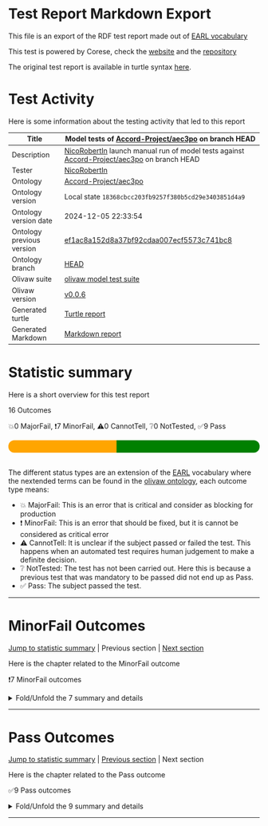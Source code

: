 # Test Report Markdown Export

This file is an export of the RDF test report made out of [EARL vocabulary](https://www.w3.org/TR/EARL10/)

This test is powered by Corese, check the [website](https://project.inria.fr/corese/) and the [repository](https://github.com/Wimmics/corese)

The original test report is available in turtle syntax [here](./model-test-manual-NicoRobertIn-2024-12-05T22-33-57.ttl).

# Test Activity

Here is some information about the testing activity that led to this report

|Title|Model&#32;tests&#32;of&#32;[Accord-Project/aec3po](https://github.com/Accord-Project/aec3po)&#32;on&#32;branch&#32;HEAD|
|--|--|
|Description|[NicoRobertIn](https://github.com/NicoRobertIn)&#32;launch&#32;manual&#32;run&#32;of&#32;model&#32;tests&#32;against&#32;[Accord-Project/aec3po](https://github.com/Accord-Project/aec3po)&#32;on&#32;branch&#32;HEAD|
|Tester|[NicoRobertIn](https://github.com/NicoRobertIn)|
|Ontology|[Accord-Project/aec3po](https://github.com/Accord-Project/aec3po)|
|Ontology version|Local state `18368cbcc203fb9257f380b5cd29e3403851d4a9`|
|Ontology version date|2024-12-05 22:33:54|
|Ontology previous version|[ef1ac8a152d8a37bf92cdaa007ecf5573c741bc8](https://github.com/Accord-Project/aec3po/tree/ef1ac8a152d8a37bf92cdaa007ecf5573c741bc8)|
|Ontology branch|[HEAD](https://github.com/Accord-Project/aec3po/tree/HEAD)|
|Olivaw suite|[olivaw model test suite](https://github.com/Wimmics/olivaw/blob/v0.0.6/olivaw/test/model/suite.py)|
|Olivaw version|[v0.0.6](https://pypi.org/project/olivaw/0.0.6)|
|Generated turtle|[Turtle report](./model-test-manual-NicoRobertIn-2024-12-05T22-33-57.ttl)|
|Generated Markdown|[Markdown report](./model-test-manual-NicoRobertIn-2024-12-05T22-33-57.md)|

# Statistic summary

Here is a short overview for this test report

16 Outcomes

:boom:0 MajorFail, :exclamation:7 MinorFail, :warning:0 CannotTell, :grey_question:0 NotTested, :white_check_mark:9 Pass

<div  style="border-radius: 12px; height: 25px; overflow: hidden"><img src="../assets/red.png" width="0%" height="25px"/><img src="../assets/orange.png" width="43%" height="25px"/><img src="../assets/grey.png" width="0%" height="25px"/><img src="../assets/white.png" width="0%" height="25px"/><img src="../assets/green.png" width="57%" height="25px"/></div>

<br/>

The different status types are an extension of the [EARL](https://www.w3.org/TR/EARL10-Schema/) vocabulary where the nextended terms can be found in the [olivaw ontology](https://ns.inria.fr/olivaw#), each outcome type means:
* :boom: MajorFail: This is an error that is critical and consider as blocking for production
* :exclamation: MinorFail: This is an error that should be fixed, but it is cannot be considered as critical error
* :warning: CannotTell: It is unclear if the subject passed or failed the test. This happens when an automated test requires human judgement to make a definite decision.
* :grey_question: NotTested:  The test has not been carried out. Here this is because a previous test that was mandatory to be passed did not end up as Pass.
* :white_check_mark: Pass: The subject passed the test.

***


# MinorFail Outcomes

[Jump to statistic summary](#statistic-summary)	|	Previous section	|	[Next section](#pass-outcomes)

Here is the chapter related to the MinorFail outcome

:exclamation:7 MinorFail outcomes

<details>
<summary>Fold/Unfold the 7 summary and details</summary>

## MinorFail Outcomes Summary

:exclamation:7 MinorFail outcomes

|*Jump*|*Number*|*Status*|*Subject*|*Criterion*|*Title*|*Link*|
|------|--------|--------|---------|-----------|-------|------|
|[Chapter top](#minorfail-outcomes)|<div id="summary-MinorFail-1">1/7</div>|:exclamation:MinorFail|`module-src-pwkso`|[profile-compatibility](https://ns.inria.fr/olivaw#profile-compatibility)|OWL EL Profile incompatible|[Jump](#minorfail-outcome-number-1)|
|[Chapter top](#minorfail-outcomes)|<div id="summary-MinorFail-2">2/7</div>|:exclamation:MinorFail|`module-src-pwkso`|[profile-compatibility](https://ns.inria.fr/olivaw#profile-compatibility)|OWL EL Profile incompatible|[Jump](#minorfail-outcome-number-2)|
|[Chapter top](#minorfail-outcomes)|<div id="summary-MinorFail-3">3/7</div>|:exclamation:MinorFail|`module-src-pwkso`|[profile-compatibility](https://ns.inria.fr/olivaw#profile-compatibility)|OWL QL Profile incompatible|[Jump](#minorfail-outcome-number-3)|
|[Chapter top](#minorfail-outcomes)|<div id="summary-MinorFail-4">4/7</div>|:exclamation:MinorFail|`module-src-pwkso`|[profile-compatibility](https://ns.inria.fr/olivaw#profile-compatibility)|OWL QL Profile incompatible|[Jump](#minorfail-outcome-number-4)|
|[Chapter top](#minorfail-outcomes)|<div id="summary-MinorFail-5">5/7</div>|:exclamation:MinorFail|`module-src-pwkso`|[profile-compatibility](https://ns.inria.fr/olivaw#profile-compatibility)|OWL RL Profile incompatible|[Jump](#minorfail-outcome-number-5)|
|[Chapter top](#minorfail-outcomes)|<div id="summary-MinorFail-6">6/7</div>|:exclamation:MinorFail|`module-src-pwkso`|[profile-compatibility](https://ns.inria.fr/olivaw#profile-compatibility)|OWL RL Profile incompatible|[Jump](#minorfail-outcome-number-6)|
|[Chapter top](#minorfail-outcomes)|<div id="summary-MinorFail-7">7/7</div>|:exclamation:MinorFail|`module-src-pwkso`|[term-referencing](https://ns.inria.fr/olivaw#term-referencing)|Term not referenced to a module|[Jump](#minorfail-outcome-number-7)|

***

## MinorFail Outcomes Details

This subchapter gives more details to the :exclamation:MinorFail outcomes

### MinorFail Outcome number 1

[Jump to summary definition](#summary-MinorFail-1)	|	Previous MinorFail outcome	|	[Next MinorFail outcome](#minorfail-outcome-number-2)

:exclamation:MinorFail outcome
#### Subject detail
|Name|module-src-pwkso|
|----|----|
|Title|Standalone&#32;module&#32;src/pwkso.ttl&#32;from&#32;branch&#32;HEAD|
|Composition|- [Module pwkso](https://github.com/Accord-Project/aec3po/blob/HEAD/src/pwkso.ttl)|

#### Criterion detail
|Identifier|[profile-compatibility](https://ns.inria.fr/olivaw#profile-compatibility)|
|----|----|
|Title|Profile&#32;compatibility&#32;test|
|Description|A&#32;test&#32;meant&#32;to&#32;check&#32;whether&#32;the&#32;test&#32;subject&#32;is&#32;compatible&#32;with&#32;a&#32;profile&#32;or&#32;not,&#32;and&#32;if&#32;it&#32;is&#32;not,&#32;why.|

#### Outcome Detail
|Jump|Type|:exclamation:MinorFail|
|----|----|----|
|[Section top](#minorfail-outcome-number-1)|Identifier|`owl-el-profile-error`|
|[Section top](#minorfail-outcome-number-1)|Title|OWL&#32;EL&#32;Profile&#32;incompatible|
|[Section top](#minorfail-outcome-number-1)|Description|Class&#32;Expression&#32;not&#32;supported&#32;with&#32;rdfs:subClassOf|
|[Section top](#minorfail-outcome-number-1)|Pointer|<pre lang="Turtle"><code>pwkso:BinaryKripkeRelation&#32;rdfs:label&#32; &#34;binary&#32;Kripke&#32;relation&#34;@en&#32;;  &#10; &#32; &#32; &#32; &#32;rdfs:comment&#32; &#34;relation&#32;that&#32;links&#32;a&#32;possible&#32;world&#32;with&#32;another&#32;to&#32;represe...&#34; &#32;;  &#10; &#32; &#32; &#32; &#32;rdfs:subClassOf&#32; &#91;&#32;a&#32;owl:Restriction&#32;;  &#10; &#32; &#32; &#32; &#32; &#32; &#32; &#32; &#32; &#32; &#32; &#32; &#32;owl:onProperty&#32;pwkso:param&#32;],  &#10; &#32; &#32; &#32; &#32; &#32; &#32; &#32; &#32;pwkso:KripkeRelation&#32;.</code></pre>|
|[Section top](#minorfail-outcome-number-1)|Pointer|<pre lang="Turtle"><code>pwkso:UnaryKripkeRelation&#32;rdfs:label&#32; &#34;unary&#32;Kripke&#32;relation&#34;@en&#32;;  &#10; &#32; &#32; &#32; &#32;rdfs:comment&#32; &#34;relation&#32;that&#32;links&#32;a&#32;possible&#32;world&#32;with&#32;another&#32;to&#32;represe...&#34; &#32;;  &#10; &#32; &#32; &#32; &#32;rdfs:subClassOf&#32; &#91;&#32;a&#32;owl:Restriction&#32;;  &#10; &#32; &#32; &#32; &#32; &#32; &#32; &#32; &#32; &#32; &#32; &#32; &#32;owl:onProperty&#32;pwkso:param&#32;],  &#10; &#32; &#32; &#32; &#32; &#32; &#32; &#32; &#32;pwkso:KripkeRelation&#32;.</code></pre>|

***
### MinorFail Outcome number 2

[Jump to summary definition](#summary-MinorFail-2)	|	[Previous MinorFail outcome](#minorfail-outcome-number-1)	|	[Next MinorFail outcome](#minorfail-outcome-number-3)

:exclamation:MinorFail outcome
#### Subject detail
|Name|module-src-pwkso|
|----|----|
|Title|Standalone&#32;module&#32;src/pwkso.ttl&#32;from&#32;branch&#32;HEAD|
|Composition|- [Module pwkso](https://github.com/Accord-Project/aec3po/blob/HEAD/src/pwkso.ttl)|

#### Criterion detail
|Identifier|[profile-compatibility](https://ns.inria.fr/olivaw#profile-compatibility)|
|----|----|
|Title|Profile&#32;compatibility&#32;test|
|Description|A&#32;test&#32;meant&#32;to&#32;check&#32;whether&#32;the&#32;test&#32;subject&#32;is&#32;compatible&#32;with&#32;a&#32;profile&#32;or&#32;not,&#32;and&#32;if&#32;it&#32;is&#32;not,&#32;why.|

#### Outcome Detail
|Jump|Type|:exclamation:MinorFail|
|----|----|----|
|[Section top](#minorfail-outcome-number-2)|Identifier|`owl-el-profile-error`|
|[Section top](#minorfail-outcome-number-2)|Title|OWL&#32;EL&#32;Profile&#32;incompatible|
|[Section top](#minorfail-outcome-number-2)|Description|Statement&#32;not&#32;supported&#32;in&#32;a&#32;Class&#32;Expression|
|[Section top](#minorfail-outcome-number-2)|Pointer|<pre lang="Turtle"><code>&#91;]&#32;a&#32;owl:Restriction&#32;;  &#10; &#32; &#32;&#32; &#32;owl:onProperty&#32;pwkso:param&#32;.</code></pre>|

***
### MinorFail Outcome number 3

[Jump to summary definition](#summary-MinorFail-3)	|	[Previous MinorFail outcome](#minorfail-outcome-number-2)	|	[Next MinorFail outcome](#minorfail-outcome-number-4)

:exclamation:MinorFail outcome
#### Subject detail
|Name|module-src-pwkso|
|----|----|
|Title|Standalone&#32;module&#32;src/pwkso.ttl&#32;from&#32;branch&#32;HEAD|
|Composition|- [Module pwkso](https://github.com/Accord-Project/aec3po/blob/HEAD/src/pwkso.ttl)|

#### Criterion detail
|Identifier|[profile-compatibility](https://ns.inria.fr/olivaw#profile-compatibility)|
|----|----|
|Title|Profile&#32;compatibility&#32;test|
|Description|A&#32;test&#32;meant&#32;to&#32;check&#32;whether&#32;the&#32;test&#32;subject&#32;is&#32;compatible&#32;with&#32;a&#32;profile&#32;or&#32;not,&#32;and&#32;if&#32;it&#32;is&#32;not,&#32;why.|

#### Outcome Detail
|Jump|Type|:exclamation:MinorFail|
|----|----|----|
|[Section top](#minorfail-outcome-number-3)|Identifier|`owl-ql-profile-error`|
|[Section top](#minorfail-outcome-number-3)|Title|OWL&#32;QL&#32;Profile&#32;incompatible|
|[Section top](#minorfail-outcome-number-3)|Description|Class&#32;Expression&#32;not&#32;supported&#32;with&#32;rdfs:subClassOf|
|[Section top](#minorfail-outcome-number-3)|Pointer|<pre lang="Turtle"><code>pwkso:BinaryKripkeRelation&#32;rdfs:label&#32; &#34;binary&#32;Kripke&#32;relation&#34;@en&#32;;  &#10; &#32; &#32; &#32; &#32;rdfs:comment&#32; &#34;relation&#32;that&#32;links&#32;a&#32;possible&#32;world&#32;with&#32;another&#32;to&#32;represe...&#34; &#32;;  &#10; &#32; &#32; &#32; &#32;rdfs:subClassOf&#32; &#91;&#32;a&#32;owl:Restriction&#32;;  &#10; &#32; &#32; &#32; &#32; &#32; &#32; &#32; &#32; &#32; &#32; &#32; &#32;owl:onProperty&#32;pwkso:param&#32;],  &#10; &#32; &#32; &#32; &#32; &#32; &#32; &#32; &#32;pwkso:KripkeRelation&#32;.</code></pre>|
|[Section top](#minorfail-outcome-number-3)|Pointer|<pre lang="Turtle"><code>pwkso:UnaryKripkeRelation&#32;rdfs:label&#32; &#34;unary&#32;Kripke&#32;relation&#34;@en&#32;;  &#10; &#32; &#32; &#32; &#32;rdfs:comment&#32; &#34;relation&#32;that&#32;links&#32;a&#32;possible&#32;world&#32;with&#32;another&#32;to&#32;represe...&#34; &#32;;  &#10; &#32; &#32; &#32; &#32;rdfs:subClassOf&#32; &#91;&#32;a&#32;owl:Restriction&#32;;  &#10; &#32; &#32; &#32; &#32; &#32; &#32; &#32; &#32; &#32; &#32; &#32; &#32;owl:onProperty&#32;pwkso:param&#32;],  &#10; &#32; &#32; &#32; &#32; &#32; &#32; &#32; &#32;pwkso:KripkeRelation&#32;.</code></pre>|

***
### MinorFail Outcome number 4

[Jump to summary definition](#summary-MinorFail-4)	|	[Previous MinorFail outcome](#minorfail-outcome-number-3)	|	[Next MinorFail outcome](#minorfail-outcome-number-5)

:exclamation:MinorFail outcome
#### Subject detail
|Name|module-src-pwkso|
|----|----|
|Title|Standalone&#32;module&#32;src/pwkso.ttl&#32;from&#32;branch&#32;HEAD|
|Composition|- [Module pwkso](https://github.com/Accord-Project/aec3po/blob/HEAD/src/pwkso.ttl)|

#### Criterion detail
|Identifier|[profile-compatibility](https://ns.inria.fr/olivaw#profile-compatibility)|
|----|----|
|Title|Profile&#32;compatibility&#32;test|
|Description|A&#32;test&#32;meant&#32;to&#32;check&#32;whether&#32;the&#32;test&#32;subject&#32;is&#32;compatible&#32;with&#32;a&#32;profile&#32;or&#32;not,&#32;and&#32;if&#32;it&#32;is&#32;not,&#32;why.|

#### Outcome Detail
|Jump|Type|:exclamation:MinorFail|
|----|----|----|
|[Section top](#minorfail-outcome-number-4)|Identifier|`owl-ql-profile-error`|
|[Section top](#minorfail-outcome-number-4)|Title|OWL&#32;QL&#32;Profile&#32;incompatible|
|[Section top](#minorfail-outcome-number-4)|Description|Statement&#32;not&#32;supported&#32;in&#32;a&#32;Super&#32;Class&#32;Expression|
|[Section top](#minorfail-outcome-number-4)|Pointer|<pre lang="Turtle"><code>&#91;]&#32;a&#32;owl:Restriction&#32;;  &#10; &#32; &#32;&#32; &#32;owl:onProperty&#32;pwkso:param&#32;.</code></pre>|

***
### MinorFail Outcome number 5

[Jump to summary definition](#summary-MinorFail-5)	|	[Previous MinorFail outcome](#minorfail-outcome-number-4)	|	[Next MinorFail outcome](#minorfail-outcome-number-6)

:exclamation:MinorFail outcome
#### Subject detail
|Name|module-src-pwkso|
|----|----|
|Title|Standalone&#32;module&#32;src/pwkso.ttl&#32;from&#32;branch&#32;HEAD|
|Composition|- [Module pwkso](https://github.com/Accord-Project/aec3po/blob/HEAD/src/pwkso.ttl)|

#### Criterion detail
|Identifier|[profile-compatibility](https://ns.inria.fr/olivaw#profile-compatibility)|
|----|----|
|Title|Profile&#32;compatibility&#32;test|
|Description|A&#32;test&#32;meant&#32;to&#32;check&#32;whether&#32;the&#32;test&#32;subject&#32;is&#32;compatible&#32;with&#32;a&#32;profile&#32;or&#32;not,&#32;and&#32;if&#32;it&#32;is&#32;not,&#32;why.|

#### Outcome Detail
|Jump|Type|:exclamation:MinorFail|
|----|----|----|
|[Section top](#minorfail-outcome-number-5)|Identifier|`owl-rl-profile-error`|
|[Section top](#minorfail-outcome-number-5)|Title|OWL&#32;RL&#32;Profile&#32;incompatible|
|[Section top](#minorfail-outcome-number-5)|Description|Class&#32;Expression&#32;not&#32;supported&#32;with&#32;rdfs:subClassOf|
|[Section top](#minorfail-outcome-number-5)|Pointer|<pre lang="Turtle"><code>pwkso:BinaryKripkeRelation&#32;rdfs:label&#32; &#34;binary&#32;Kripke&#32;relation&#34;@en&#32;;  &#10; &#32; &#32; &#32; &#32;rdfs:comment&#32; &#34;relation&#32;that&#32;links&#32;a&#32;possible&#32;world&#32;with&#32;another&#32;to&#32;represe...&#34; &#32;;  &#10; &#32; &#32; &#32; &#32;rdfs:subClassOf&#32; &#91;&#32;a&#32;owl:Restriction&#32;;  &#10; &#32; &#32; &#32; &#32; &#32; &#32; &#32; &#32; &#32; &#32; &#32; &#32;owl:onProperty&#32;pwkso:param&#32;],  &#10; &#32; &#32; &#32; &#32; &#32; &#32; &#32; &#32;pwkso:KripkeRelation&#32;.</code></pre>|
|[Section top](#minorfail-outcome-number-5)|Pointer|<pre lang="Turtle"><code>pwkso:UnaryKripkeRelation&#32;rdfs:label&#32; &#34;unary&#32;Kripke&#32;relation&#34;@en&#32;;  &#10; &#32; &#32; &#32; &#32;rdfs:comment&#32; &#34;relation&#32;that&#32;links&#32;a&#32;possible&#32;world&#32;with&#32;another&#32;to&#32;represe...&#34; &#32;;  &#10; &#32; &#32; &#32; &#32;rdfs:subClassOf&#32; &#91;&#32;a&#32;owl:Restriction&#32;;  &#10; &#32; &#32; &#32; &#32; &#32; &#32; &#32; &#32; &#32; &#32; &#32; &#32;owl:onProperty&#32;pwkso:param&#32;],  &#10; &#32; &#32; &#32; &#32; &#32; &#32; &#32; &#32;pwkso:KripkeRelation&#32;.</code></pre>|

***
### MinorFail Outcome number 6

[Jump to summary definition](#summary-MinorFail-6)	|	[Previous MinorFail outcome](#minorfail-outcome-number-5)	|	[Next MinorFail outcome](#minorfail-outcome-number-7)

:exclamation:MinorFail outcome
#### Subject detail
|Name|module-src-pwkso|
|----|----|
|Title|Standalone&#32;module&#32;src/pwkso.ttl&#32;from&#32;branch&#32;HEAD|
|Composition|- [Module pwkso](https://github.com/Accord-Project/aec3po/blob/HEAD/src/pwkso.ttl)|

#### Criterion detail
|Identifier|[profile-compatibility](https://ns.inria.fr/olivaw#profile-compatibility)|
|----|----|
|Title|Profile&#32;compatibility&#32;test|
|Description|A&#32;test&#32;meant&#32;to&#32;check&#32;whether&#32;the&#32;test&#32;subject&#32;is&#32;compatible&#32;with&#32;a&#32;profile&#32;or&#32;not,&#32;and&#32;if&#32;it&#32;is&#32;not,&#32;why.|

#### Outcome Detail
|Jump|Type|:exclamation:MinorFail|
|----|----|----|
|[Section top](#minorfail-outcome-number-6)|Identifier|`owl-rl-profile-error`|
|[Section top](#minorfail-outcome-number-6)|Title|OWL&#32;RL&#32;Profile&#32;incompatible|
|[Section top](#minorfail-outcome-number-6)|Description|Statement&#32;not&#32;supported&#32;in&#32;a&#32;Super&#32;Class&#32;Expression|
|[Section top](#minorfail-outcome-number-6)|Pointer|<pre lang="Turtle"><code>&#91;]&#32;a&#32;owl:Restriction&#32;;  &#10; &#32; &#32;&#32; &#32;owl:onProperty&#32;pwkso:param&#32;.</code></pre>|

***
### MinorFail Outcome number 7

[Jump to summary definition](#summary-MinorFail-7)	|	[Previous MinorFail outcome](#minorfail-outcome-number-6)	|	Next MinorFail outcome

:exclamation:MinorFail outcome
#### Subject detail
|Name|module-src-pwkso|
|----|----|
|Title|Standalone&#32;module&#32;src/pwkso.ttl&#32;from&#32;branch&#32;HEAD|
|Composition|- [Module pwkso](https://github.com/Accord-Project/aec3po/blob/HEAD/src/pwkso.ttl)|

#### Criterion detail
|Identifier|[term-referencing](https://ns.inria.fr/olivaw#term-referencing)|
|----|----|
|Title|Term&#32;referencing&#32;test|
|Description|A&#32;test&#32;case&#32;from&#32;the&#32;Best&#32;Practices&#32;tests&#32;checking&#32;if&#32;each&#32;term&#32;of&#32;the&#32;test&#32;subject&#32;is&#32;referenced&#32;to&#32;a&#32;module&#32;through&#32;a&#32;rdfs:isDefinedBy&#32;property.|

#### Outcome Detail
|Jump|Type|:exclamation:MinorFail|
|----|----|----|
|[Section top](#minorfail-outcome-number-7)|Identifier|`no-reference-module`|
|[Section top](#minorfail-outcome-number-7)|Title|Term&#32;not&#32;referenced&#32;to&#32;a&#32;module|
|[Section top](#minorfail-outcome-number-7)|Description|Subject&#32;terms&#32;not&#32;linked&#32;to&#32;a&#32;module&#32;by&#32;a&#32;rdfs:isDefinedBy&#32;property|
|[Section top](#minorfail-outcome-number-7)|Pointer|<pre lang="Turtle"><code>:PossibleWorld&#32;a&#32;owl:Class&#32;;  &#10; &#32; &#32; &#32; &#32;rdfs:label&#32; &#34;possible&#32;world&#34;@en&#32;;  &#10; &#32; &#32; &#32; &#32;rdfs:comment&#32; &#34;a&#32;consistent&#32;representation&#32;of&#32;how&#32;the&#32;world&#32;is,&#32;could&#32;have&#32;...&#34; &#32;.</code></pre>|
|[Section top](#minorfail-outcome-number-7)|Pointer|<pre lang="Turtle"><code>:verifiedIn&#32;a&#32;owl:ObjectProperty&#32;;  &#10; &#32; &#32; &#32; &#32;rdfs:label&#32; &#34;verified&#32;in&#34;@en&#32;;  &#10; &#32; &#32; &#32; &#32;rdfs:comment&#32; &#34;links&#32;triples&#32;to&#32;a&#32;possible&#32;world&#32;in&#32;which&#32;their&#32;associated&#32;...&#34; &#32;;  &#10; &#32; &#32; &#32; &#32;rdfs:range&#32;:PossibleWorld&#32;;  &#10; &#32; &#32; &#32; &#32;owl:propertyDisjointWith&#32;:notVerifiedIn&#32;.</code></pre>|
|[Section top](#minorfail-outcome-number-7)|Pointer|<pre lang="Turtle"><code>:notVerifiedIn&#32;a&#32;owl:ObjectProperty&#32;;  &#10; &#32; &#32; &#32; &#32;rdfs:label&#32; &#34;not&#32;verified&#32;in&#34;@en&#32;;  &#10; &#32; &#32; &#32; &#32;rdfs:comment&#32; &#34;links&#32;triples&#32;to&#32;a&#32;possible&#32;world&#32;in&#32;which&#32;associated&#32;formul...&#34; &#32;;  &#10; &#32; &#32; &#32; &#32;rdfs:range&#32;:PossibleWorld&#32;;  &#10; &#32; &#32; &#32; &#32;owl:propertyDisjointWith&#32;:verifiedIn&#32;.</code></pre>|
|[Section top](#minorfail-outcome-number-7)|Pointer|<pre lang="Turtle"><code>:ClosedPossibleWorld&#32;a&#32;owl:Class&#32;;  &#10; &#32; &#32; &#32; &#32;rdfs:label&#32; &#34;closed&#32;possible&#32;world&#34;@en&#32;;  &#10; &#32; &#32; &#32; &#32;rdfs:comment&#32; &#34;represents&#32;a&#32;possible&#32;world&#32;with&#32;the&#32;Closed-World&#32;Assumption&#34;@en&#32;;  &#10; &#32; &#32; &#32; &#32;rdfs:subClassOf&#32;:PossibleWorld&#32;.</code></pre>|
|[Section top](#minorfail-outcome-number-7)|Pointer|<pre lang="Turtle"><code>:OpenPossibleWorld&#32;a&#32;owl:Class&#32;;  &#10; &#32; &#32; &#32; &#32;rdfs:label&#32; &#34;open&#32;possible&#32;world&#34;@en&#32;;  &#10; &#32; &#32; &#32; &#32;rdfs:comment&#32; &#34;represents&#32;a&#32;possible&#32;world&#32;with&#32;the&#32;Open-World&#32;Assumption&#34;@en&#32;;  &#10; &#32; &#32; &#32; &#32;rdfs:subClassOf&#32;:PossibleWorld&#32;.</code></pre>|
|[Section top](#minorfail-outcome-number-7)|Pointer|<pre lang="Turtle"><code>:KripkeRelation&#32;a&#32;owl:Class&#32;;  &#10; &#32; &#32; &#32; &#32;rdfs:label&#32; &#34;Kripke&#32;relation&#34;@en&#32;;  &#10; &#32; &#32; &#32; &#32;rdfs:comment&#32; &#34;represents&#32;the&#32;Kripke&#32;relations&#32;between&#32;possible&#32;worlds.&#32;Ins...&#34; &#32;.</code></pre>|
|[Section top](#minorfail-outcome-number-7)|Pointer|<pre lang="Turtle"><code>:param&#32;a&#32;owl:ObjectProperty&#32;;  &#10; &#32; &#32; &#32; &#32;rdfs:label&#32; &#34;parameter&#34;@en&#32;;  &#10; &#32; &#32; &#32; &#32;rdfs:comment&#32; &#34;parameter&#32;of&#32;a&#32;Kripke&#32;relation&#34;@en&#32;;  &#10; &#32; &#32; &#32; &#32;rdfs:domain&#32;:KripkeRelation&#32;;  &#10; &#32; &#32; &#32; &#32;rdfs:range&#32;:PossibleWorld&#32;.</code></pre>|
|[Section top](#minorfail-outcome-number-7)|Pointer|<pre lang="Turtle"><code>:index&#32;a&#32;owl:ObjectProperty&#32;;  &#10; &#32; &#32; &#32; &#32;rdfs:label&#32; &#34;index&#34;@en&#32;;  &#10; &#32; &#32; &#32; &#32;rdfs:comment&#32; &#34;index&#32;of&#32;a&#32;Kripke&#32;relation&#34;@en&#32;;  &#10; &#32; &#32; &#32; &#32;rdfs:domain&#32;:KripkeRelation&#32;.</code></pre>|
|[Section top](#minorfail-outcome-number-7)|Pointer|<pre lang="Turtle"><code>:hasRelation&#32;a&#32;owl:ObjectProperty&#32;;  &#10; &#32; &#32; &#32; &#32;rdfs:label&#32; &#34;has&#32;relation&#34;@en&#32;;  &#10; &#32; &#32; &#32; &#32;rdfs:comment&#32; &#34;links&#32;a&#32;possible&#32;world&#32;to&#32;one&#32;of&#32;its&#32;N-ary&#32;relations&#34;@en&#32;;  &#10; &#32; &#32; &#32; &#32;rdfs:domain&#32;:PossibleWorld&#32;;  &#10; &#32; &#32; &#32; &#32;rdfs:range&#32;:KripkeRelation&#32;.</code></pre>|
|[Section top](#minorfail-outcome-number-7)|Pointer|<pre lang="Turtle"><code>:BinaryKripkeRelation&#32;rdfs:label&#32; &#34;binary&#32;Kripke&#32;relation&#34;@en&#32;;  &#10; &#32; &#32; &#32; &#32;rdfs:comment&#32; &#34;relation&#32;that&#32;links&#32;a&#32;possible&#32;world&#32;with&#32;another&#32;to&#32;represe...&#34; &#32;;  &#10; &#32; &#32; &#32; &#32;rdfs:subClassOf&#32; &#91;&#32;a&#32;owl:Restriction&#32;;  &#10; &#32; &#32; &#32; &#32; &#32; &#32; &#32; &#32; &#32; &#32; &#32; &#32;owl:onProperty&#32;:param&#32;],  &#10; &#32; &#32; &#32; &#32; &#32; &#32; &#32; &#32;:KripkeRelation&#32;.</code></pre>|
|[Section top](#minorfail-outcome-number-7)|Pointer|<pre lang="Turtle"><code>:UnaryKripkeRelation&#32;rdfs:label&#32; &#34;unary&#32;Kripke&#32;relation&#34;@en&#32;;  &#10; &#32; &#32; &#32; &#32;rdfs:comment&#32; &#34;relation&#32;that&#32;links&#32;a&#32;possible&#32;world&#32;with&#32;another&#32;to&#32;represe...&#34; &#32;;  &#10; &#32; &#32; &#32; &#32;rdfs:subClassOf&#32; &#91;&#32;a&#32;owl:Restriction&#32;;  &#10; &#32; &#32; &#32; &#32; &#32; &#32; &#32; &#32; &#32; &#32; &#32; &#32;owl:onProperty&#32;:param&#32;],  &#10; &#32; &#32; &#32; &#32; &#32; &#32; &#32; &#32;:KripkeRelation&#32;.</code></pre>|

***

</details>

***


# Pass Outcomes

[Jump to statistic summary](#statistic-summary)	|	[Previous section](#minorfail-outcomes)	|	Next section

Here is the chapter related to the Pass outcome

:white_check_mark:9 Pass outcomes

<details>
<summary>Fold/Unfold the 9 summary and details</summary>

## Pass Outcomes Summary

:white_check_mark:9 Pass outcomes

|*Jump*|*Number*|*Status*|*Subject*|*Criterion*|*Title*|*Link*|
|------|--------|--------|---------|-----------|-------|------|
|[Chapter top](#pass-outcomes)|<div id="summary-Pass-1">1/9</div>|:white_check_mark:Pass|`module-src-pwkso`|[bad-extension-property](https://ns.inria.fr/olivaw#bad-extension-property)|No class subproperty|[Jump](#pass-outcome-number-1)|
|[Chapter top](#pass-outcomes)|<div id="summary-Pass-2">2/9</div>|:white_check_mark:Pass|`module-src-pwkso`|[bad-extension-property](https://ns.inria.fr/olivaw#bad-extension-property)|No property subclass|[Jump](#pass-outcome-number-2)|
|[Chapter top](#pass-outcomes)|<div id="summary-Pass-3">3/9</div>|:white_check_mark:Pass|`module-src-pwkso`|[bad-extension-property](https://ns.inria.fr/olivaw#bad-extension-property)|No subclass of property|[Jump](#pass-outcome-number-3)|
|[Chapter top](#pass-outcomes)|<div id="summary-Pass-4">4/9</div>|:white_check_mark:Pass|`module-src-pwkso`|[bad-extension-property](https://ns.inria.fr/olivaw#bad-extension-property)|No subproperty of class|[Jump](#pass-outcome-number-4)|
|[Chapter top](#pass-outcomes)|<div id="summary-Pass-5">5/9</div>|:white_check_mark:Pass|`module-src-pwkso`|[domain-and-range-referencing](https://ns.inria.fr/olivaw#domain-and-range-referencing)|Domains properly defined|[Jump](#pass-outcome-number-5)|
|[Chapter top](#pass-outcomes)|<div id="summary-Pass-6">6/9</div>|:white_check_mark:Pass|`module-src-pwkso`|[domain-and-range-referencing](https://ns.inria.fr/olivaw#domain-and-range-referencing)|Ranges properly defined|[Jump](#pass-outcome-number-6)|
|[Chapter top](#pass-outcomes)|<div id="summary-Pass-7">7/9</div>|:white_check_mark:Pass|`module-src-pwkso`|[labeled-terms](https://ns.inria.fr/olivaw#labeled-terms)|All terms labeled|[Jump](#pass-outcome-number-7)|
|[Chapter top](#pass-outcomes)|<div id="summary-Pass-8">8/9</div>|:white_check_mark:Pass|`module-src-pwkso`|[owl-rl-constraint](https://ns.inria.fr/olivaw#owl-rl-constraint)|OWL RL consistent|[Jump](#pass-outcome-number-8)|
|[Chapter top](#pass-outcomes)|<div id="summary-Pass-9">9/9</div>|:white_check_mark:Pass|`module-src-pwkso`|[terms-differenciation](https://ns.inria.fr/olivaw#terms-differenciation)|Terms differenciated enough|[Jump](#pass-outcome-number-9)|

***

## Pass Outcomes Details

This subchapter gives more details to the :white_check_mark:Pass outcomes

### Pass Outcome number 1

[Jump to summary definition](#summary-Pass-1)	|	Previous Pass outcome	|	[Next Pass outcome](#pass-outcome-number-2)

:white_check_mark:Pass outcome
#### Subject detail
|Name|module-src-pwkso|
|----|----|
|Title|Standalone&#32;module&#32;src/pwkso.ttl&#32;from&#32;branch&#32;HEAD|
|Composition|- [Module pwkso](https://github.com/Accord-Project/aec3po/blob/HEAD/src/pwkso.ttl)|

#### Criterion detail
|Identifier|[bad-extension-property](https://ns.inria.fr/olivaw#bad-extension-property)|
|----|----|
|Title|Predicate&#32;extension&#32;test|
|Description|A&#32;test&#32;meant&#32;to&#32;test&#32;the&#32;proper&#32;use&#32;of&#32;predicates&#32;rdfs:subClassOf&#32;and&#32;rdfs:subPropertyOf&#32;on&#32;the&#32;ontology&#32;terms|

#### Outcome Detail
|Jump|Type|:white_check_mark:Pass|
|----|----|----|
|[Section top](#pass-outcome-number-1)|Identifier|`class-subpropertyof`|
|[Section top](#pass-outcome-number-1)|Title|No&#32;class&#32;subproperty|
|[Section top](#pass-outcome-number-1)|Description|No&#32;ontology&#32;class&#32;is&#32;a&#32;subproperty|

***
### Pass Outcome number 2

[Jump to summary definition](#summary-Pass-2)	|	[Previous Pass outcome](#pass-outcome-number-1)	|	[Next Pass outcome](#pass-outcome-number-3)

:white_check_mark:Pass outcome
#### Subject detail
|Name|module-src-pwkso|
|----|----|
|Title|Standalone&#32;module&#32;src/pwkso.ttl&#32;from&#32;branch&#32;HEAD|
|Composition|- [Module pwkso](https://github.com/Accord-Project/aec3po/blob/HEAD/src/pwkso.ttl)|

#### Criterion detail
|Identifier|[bad-extension-property](https://ns.inria.fr/olivaw#bad-extension-property)|
|----|----|
|Title|Predicate&#32;extension&#32;test|
|Description|A&#32;test&#32;meant&#32;to&#32;test&#32;the&#32;proper&#32;use&#32;of&#32;predicates&#32;rdfs:subClassOf&#32;and&#32;rdfs:subPropertyOf&#32;on&#32;the&#32;ontology&#32;terms|

#### Outcome Detail
|Jump|Type|:white_check_mark:Pass|
|----|----|----|
|[Section top](#pass-outcome-number-2)|Identifier|`property-subclassof`|
|[Section top](#pass-outcome-number-2)|Title|No&#32;property&#32;subclass|
|[Section top](#pass-outcome-number-2)|Description|No&#32;ontology&#32;property&#32;is&#32;a&#32;subclass|

***
### Pass Outcome number 3

[Jump to summary definition](#summary-Pass-3)	|	[Previous Pass outcome](#pass-outcome-number-2)	|	[Next Pass outcome](#pass-outcome-number-4)

:white_check_mark:Pass outcome
#### Subject detail
|Name|module-src-pwkso|
|----|----|
|Title|Standalone&#32;module&#32;src/pwkso.ttl&#32;from&#32;branch&#32;HEAD|
|Composition|- [Module pwkso](https://github.com/Accord-Project/aec3po/blob/HEAD/src/pwkso.ttl)|

#### Criterion detail
|Identifier|[bad-extension-property](https://ns.inria.fr/olivaw#bad-extension-property)|
|----|----|
|Title|Predicate&#32;extension&#32;test|
|Description|A&#32;test&#32;meant&#32;to&#32;test&#32;the&#32;proper&#32;use&#32;of&#32;predicates&#32;rdfs:subClassOf&#32;and&#32;rdfs:subPropertyOf&#32;on&#32;the&#32;ontology&#32;terms|

#### Outcome Detail
|Jump|Type|:white_check_mark:Pass|
|----|----|----|
|[Section top](#pass-outcome-number-3)|Identifier|`subclassof-property`|
|[Section top](#pass-outcome-number-3)|Title|No&#32;subclass&#32;of&#32;property|
|[Section top](#pass-outcome-number-3)|Description|No&#32;ontology&#32;term&#32;is&#32;a&#32;subclass&#32;of&#32;a&#32;property|

***
### Pass Outcome number 4

[Jump to summary definition](#summary-Pass-4)	|	[Previous Pass outcome](#pass-outcome-number-3)	|	[Next Pass outcome](#pass-outcome-number-5)

:white_check_mark:Pass outcome
#### Subject detail
|Name|module-src-pwkso|
|----|----|
|Title|Standalone&#32;module&#32;src/pwkso.ttl&#32;from&#32;branch&#32;HEAD|
|Composition|- [Module pwkso](https://github.com/Accord-Project/aec3po/blob/HEAD/src/pwkso.ttl)|

#### Criterion detail
|Identifier|[bad-extension-property](https://ns.inria.fr/olivaw#bad-extension-property)|
|----|----|
|Title|Predicate&#32;extension&#32;test|
|Description|A&#32;test&#32;meant&#32;to&#32;test&#32;the&#32;proper&#32;use&#32;of&#32;predicates&#32;rdfs:subClassOf&#32;and&#32;rdfs:subPropertyOf&#32;on&#32;the&#32;ontology&#32;terms|

#### Outcome Detail
|Jump|Type|:white_check_mark:Pass|
|----|----|----|
|[Section top](#pass-outcome-number-4)|Identifier|`subpropertyof-class`|
|[Section top](#pass-outcome-number-4)|Title|No&#32;subproperty&#32;of&#32;class|
|[Section top](#pass-outcome-number-4)|Description|No&#32;ontology&#32;term&#32;is&#32;a&#32;subproperty&#32;of&#32;a&#32;class|

***
### Pass Outcome number 5

[Jump to summary definition](#summary-Pass-5)	|	[Previous Pass outcome](#pass-outcome-number-4)	|	[Next Pass outcome](#pass-outcome-number-6)

:white_check_mark:Pass outcome
#### Subject detail
|Name|module-src-pwkso|
|----|----|
|Title|Standalone&#32;module&#32;src/pwkso.ttl&#32;from&#32;branch&#32;HEAD|
|Composition|- [Module pwkso](https://github.com/Accord-Project/aec3po/blob/HEAD/src/pwkso.ttl)|

#### Criterion detail
|Identifier|[domain-and-range-referencing](https://ns.inria.fr/olivaw#domain-and-range-referencing)|
|----|----|
|Title|Domain&#32;and&#32;range&#32;referencing&#32;test|
|Description|A&#32;test&#32;case&#32;from&#32;the&#32;Best&#32;Practices&#32;tests&#32;checking&#32;if&#32;all&#32;the&#32;ranges&#32;and&#32;domains&#32;from&#32;the&#32;test&#32;subject&#32;point&#32;to&#32;terms&#32;that&#32;are&#32;defined&#32;in&#32;the&#32;vocabulary.|

#### Outcome Detail
|Jump|Type|:white_check_mark:Pass|
|----|----|----|
|[Section top](#pass-outcome-number-5)|Identifier|`domain-out-of-vocabulary`|
|[Section top](#pass-outcome-number-5)|Title|Domains&#32;properly&#32;defined|
|[Section top](#pass-outcome-number-5)|Description|Each&#32;rdfs:domain&#32;is&#32;defined&#32;within&#32;the&#32;fragment|

***
### Pass Outcome number 6

[Jump to summary definition](#summary-Pass-6)	|	[Previous Pass outcome](#pass-outcome-number-5)	|	[Next Pass outcome](#pass-outcome-number-7)

:white_check_mark:Pass outcome
#### Subject detail
|Name|module-src-pwkso|
|----|----|
|Title|Standalone&#32;module&#32;src/pwkso.ttl&#32;from&#32;branch&#32;HEAD|
|Composition|- [Module pwkso](https://github.com/Accord-Project/aec3po/blob/HEAD/src/pwkso.ttl)|

#### Criterion detail
|Identifier|[domain-and-range-referencing](https://ns.inria.fr/olivaw#domain-and-range-referencing)|
|----|----|
|Title|Domain&#32;and&#32;range&#32;referencing&#32;test|
|Description|A&#32;test&#32;case&#32;from&#32;the&#32;Best&#32;Practices&#32;tests&#32;checking&#32;if&#32;all&#32;the&#32;ranges&#32;and&#32;domains&#32;from&#32;the&#32;test&#32;subject&#32;point&#32;to&#32;terms&#32;that&#32;are&#32;defined&#32;in&#32;the&#32;vocabulary.|

#### Outcome Detail
|Jump|Type|:white_check_mark:Pass|
|----|----|----|
|[Section top](#pass-outcome-number-6)|Identifier|`range-out-of-vocabulary`|
|[Section top](#pass-outcome-number-6)|Title|Ranges&#32;properly&#32;defined|
|[Section top](#pass-outcome-number-6)|Description|Each&#32;rdfs:range&#32;is&#32;defined&#32;within&#32;the&#32;fragment|

***
### Pass Outcome number 7

[Jump to summary definition](#summary-Pass-7)	|	[Previous Pass outcome](#pass-outcome-number-6)	|	[Next Pass outcome](#pass-outcome-number-8)

:white_check_mark:Pass outcome
#### Subject detail
|Name|module-src-pwkso|
|----|----|
|Title|Standalone&#32;module&#32;src/pwkso.ttl&#32;from&#32;branch&#32;HEAD|
|Composition|- [Module pwkso](https://github.com/Accord-Project/aec3po/blob/HEAD/src/pwkso.ttl)|

#### Criterion detail
|Identifier|[labeled-terms](https://ns.inria.fr/olivaw#labeled-terms)|
|----|----|
|Title|Term&#32;labeling&#32;test|
|Description|A&#32;test&#32;case&#32;from&#32;the&#32;Best&#32;Practices&#32;tests&#32;checking&#32;if&#32;all&#32;the&#32;terms&#32;of&#32;the&#32;subject&#32;have&#32;a&#32;rdfs:label&#32;property&#32;pointing&#32;to&#32;a&#32;literal&#32;in&#32;English|

#### Outcome Detail
|Jump|Type|:white_check_mark:Pass|
|----|----|----|
|[Section top](#pass-outcome-number-7)|Identifier|`not-labeled-term`|
|[Section top](#pass-outcome-number-7)|Title|All&#32;terms&#32;labeled|
|[Section top](#pass-outcome-number-7)|Description|All&#32;the&#32;terms&#32;defined&#32;in&#32;the&#32;subject&#32;have&#32;a&#32;rdfs:label&#32;in&#32;English|

***
### Pass Outcome number 8

[Jump to summary definition](#summary-Pass-8)	|	[Previous Pass outcome](#pass-outcome-number-7)	|	[Next Pass outcome](#pass-outcome-number-9)

:white_check_mark:Pass outcome
#### Subject detail
|Name|module-src-pwkso|
|----|----|
|Title|Standalone&#32;module&#32;src/pwkso.ttl&#32;from&#32;branch&#32;HEAD|
|Composition|- [Module pwkso](https://github.com/Accord-Project/aec3po/blob/HEAD/src/pwkso.ttl)|

#### Criterion detail
|Identifier|[owl-rl-constraint](https://ns.inria.fr/olivaw#owl-rl-constraint)|
|----|----|
|Title|OWL&#32;RL&#32;Constraint&#32;test|
|Description|A&#32;test&#32;meant&#32;to&#32;check&#32;wether&#32;the&#32;test&#32;subject&#32;is&#32;syntaxically&#32;correct&#32;or&#32;not.|

#### Outcome Detail
|Jump|Type|:white_check_mark:Pass|
|----|----|----|
|[Section top](#pass-outcome-number-8)|Identifier|`owl-rl-constraint-violation`|
|[Section top](#pass-outcome-number-8)|Title|OWL&#32;RL&#32;consistent|
|[Section top](#pass-outcome-number-8)|Description|The&#32;provided&#32;graph&#32;is&#32;consistent&#32;for&#32;any&#32;OWL&#32;RL&#32;constraint|

***
### Pass Outcome number 9

[Jump to summary definition](#summary-Pass-9)	|	[Previous Pass outcome](#pass-outcome-number-8)	|	Next Pass outcome

:white_check_mark:Pass outcome
#### Subject detail
|Name|module-src-pwkso|
|----|----|
|Title|Standalone&#32;module&#32;src/pwkso.ttl&#32;from&#32;branch&#32;HEAD|
|Composition|- [Module pwkso](https://github.com/Accord-Project/aec3po/blob/HEAD/src/pwkso.ttl)|

#### Criterion detail
|Identifier|[terms-differenciation](https://ns.inria.fr/olivaw#terms-differenciation)|
|----|----|
|Title|Terms&#32;differenciation&#32;test|
|Description|A&#32;test&#32;case&#32;from&#32;the&#32;Best&#32;Practices&#32;tests&#32;checking&#32;if&#32;all&#32;the&#32;terms&#32;are&#32;different&#32;enough&#32;from&#32;each&#32;other&#32;according&#32;to&#32;the&#32;Levenshtein&#32;distance&#32;metric.|

#### Outcome Detail
|Jump|Type|:white_check_mark:Pass|
|----|----|----|
|[Section top](#pass-outcome-number-9)|Identifier|`too-close-terms`|
|[Section top](#pass-outcome-number-9)|Title|Terms&#32;differenciated&#32;enough|
|[Section top](#pass-outcome-number-9)|Description|All&#32;the&#32;terms&#32;have&#32;have&#32;a&#32;satisfying&#32;Levenshtein&#32;distance&#32;from&#32;each&#32;other&#32;term.|

***

</details>

***
